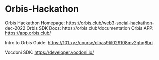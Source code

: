 # Orbis-Hackathon

Orbis Hackathon Homepage: https://orbis.club/web3-social-hackathon-dec-2022
Orbis SDK Docs: https://orbis.club/documentation
Orbis APP: https://app.orbis.club/

Intro to Orbis Guide: https://101.xyz/course/clbas9til029108mv2ghq8bri

Vocdoni SDK: https://developer.vocdoni.io/
